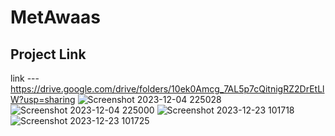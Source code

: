 # MetAwaas


## Project Link

link --- https://drive.google.com/drive/folders/10ek0Amcg_7AL5p7cQitnigRZ2DrEtLlW?usp=sharing
![Screenshot 2023-12-04 225028](https://github.com/priyanshurat/MetAwaas/assets/86730388/abd3770c-73e8-4090-a366-991ebdd1f63d)
![Screenshot 2023-12-04 225000](https://github.com/priyanshurat/MetAwaas/assets/86730388/b9f4259c-ee3b-470b-aebe-cf6d9054e2d8)
![Screenshot 2023-12-23 101718](https://github.com/priyanshurat/MetAwaas/assets/86730388/f29e1409-4ec1-48c6-8acc-3c3cece4967f)
![Screenshot 2023-12-23 101725](https://github.com/priyanshurat/MetAwaas/assets/86730388/c89796bd-1a0f-4c16-86a6-68275ca441a2)
